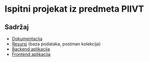 # Ispitni projekat iz predmeta PIIVT

## Sadržaj

- [Dokumentacija](./01-documentation)
- [Resursi](./02-resources) (baza podataka, postman kolekcija)
- [Backend aplikacija](./03-backend)
- [Frontend aplikacija](./4-frontend)

